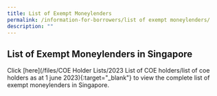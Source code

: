 ```yaml
---
title: List of Exempt Moneylenders
permalink: /information-for-borrowers/list of exempt moneylenders/
description: ""
---
```

List of Exempt Moneylenders in Singapore
---
Click [here](/files/COE Holder Lists/2023 List of COE holders/list of coe holders as at 1 june 2023){:target="_blank"} to view the complete list of exempt moneylenders in Singapore.